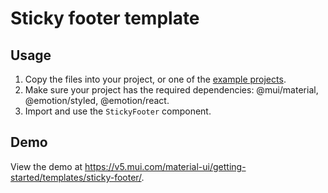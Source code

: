 # Sticky footer template

## Usage

<!-- #default-branch-switch -->

1. Copy the files into your project, or one of the [example projects](https://github.com/mui/material-ui/tree/master/examples).
2. Make sure your project has the required dependencies: @mui/material, @emotion/styled, @emotion/react.
3. Import and use the `StickyFooter` component.

## Demo

<!-- #default-branch-switch -->

View the demo at https://v5.mui.com/material-ui/getting-started/templates/sticky-footer/.
